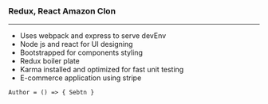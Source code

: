 ### Redux, React Amazon Clon 
-----
+ Uses webpack and express to serve devEnv
+ Node js and react for UI designing
+ Bootstrapped for components styling 
+ Redux boiler plate
+ Karma installed and optimized for fast unit testing  
+ E-commerce application using stripe

`` Author = () => { Sebtn } ``
